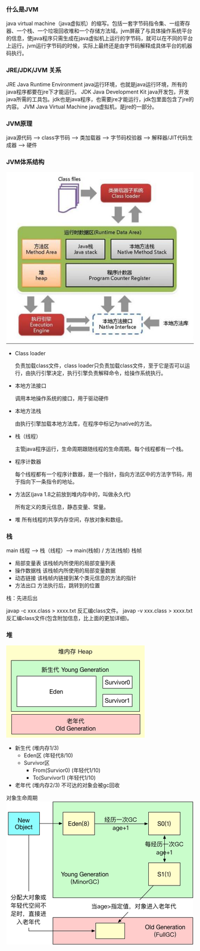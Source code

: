 ### 什么是JVM
java virtual machine（java虚拟机）的缩写。包括一套字节码指令集、一组寄存器、一个栈、一个垃圾回收堆和一个存储方法域。jvm屏蔽了与具体操作系统平台的信息，使java程序只需生成在java虚拟机上运行的字节码，就可以在不同的平台上运行。jvm运行字节码的时候，实际上最终还是由字节码解释成具体平台的机器码执行。

### JRE/JDK/JVM 关系
JRE Java Runtime Environment java运行环境，也就是java运行环境，所有的java程序都要在jre下才能运行。
JDK Java Development Kit java开发包，开发java所需的工具包。jdk也是java程序，也需要jre才能运行，jdk包里面包含了jre的内容。
JVM Java Virtual Machine java虚拟机，是jre的一部分。

### JVM原理
java源代码 --> class字节码 --> 类加载器 --> 字节码校验器 --> 解释器/JIT代码生成器 --> 硬件

### JVM体系结构
![jvm体系结构](jvm体系结构.png)

- Class loader

  负责加载class文件，class loader只负责加载class文件，至于它是否可以运行，由执行引擎决定，执行引擎负责解释命令，给操作系统执行。

- 本地方法接口

  调用本地操作系统的接口，用于驱动硬件

- 本地方法栈

  由执行引擎加载本地方法库，在程序中标记为native的方法。

- 栈（线程）

  主管java程序运行，生命周期跟随线程的生命周期。每个线程都有一个栈。

- 程序计数器

  每个线程都有一个程序计数器，是一个指针，指向方法区中的方法字节码，用于指向下一条指令的地址。

- 方法区(java 1.8之前放到堆内存中的，叫做永久代)

  所有定义的类元信息，静态变量、常量。

- 堆
所有线程的共享内存空间，存放对象和数组。

  



### 栈
main 线程 --> 栈（线程）--> main(栈帧) / 方法(栈帧)
栈帧 
- 局部变量表
    该栈帧内所使用的局部变量列表
- 操作数据栈
    该栈帧内所使用的局部变量数据
- 动态链接
    该栈帧内链接到某个类元信息的方法的指针
- 方法出口
    方法执行后，跳转到的位置

栈：先进后出

javap -c xxx.class > xxxx.txt 反汇编class文件。
javap -v xxx.class > xxxx.txt 反汇编class文件(包含附加信息，比上面的更加详细)。

### 堆
![java堆内存](java堆内存.png)
- 新生代 (堆内存1/3)
  - Eden区 (年轻代8/10)
  - Survivor区
    - From(Survior0) (年轻代1/10)
    - To(Survivor1)  (年轻代1/10)
- 老年代 (堆内存2/3)
不可达的对象会被gc回收

对象生命周期
![对象生命周期](jvm对象生命周期.png)